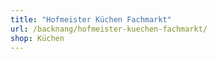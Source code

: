 ```yaml
---
title: "Hofmeister Küchen Fachmarkt"
url: /backnang/hofmeister-kuechen-fachmarkt/
shop: Küchen
---
```

